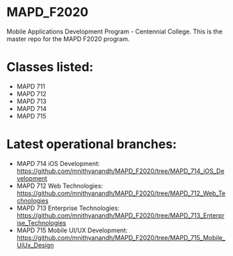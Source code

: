 # MAPD_F2020
Mobile Applications Development Program - Centennial College. 
This is the master repo for the MAPD F2020 program.

# Classes listed:
- MAPD 711
- MAPD 712
- MAPD 713
- MAPD 714
- MAPD 715

# Latest operational branches:
- MAPD 714 iOS Development: https://github.com/mnithyanandh/MAPD_F2020/tree/MAPD_714_iOS_Development
- MAPD 712 Web Technologies: https://github.com/mnithyanandh/MAPD_F2020/tree/MAPD_712_Web_Technologies
- MAPD 713 Enterprise Technologies: https://github.com/mnithyanandh/MAPD_F2020/tree/MAPD_713_Enterprise_Technologies
- MAPD 715 Mobile UI/UX Development: https://github.com/mnithyanandh/MAPD_F2020/tree/MAPD_715_Mobile_UiUx_Design
